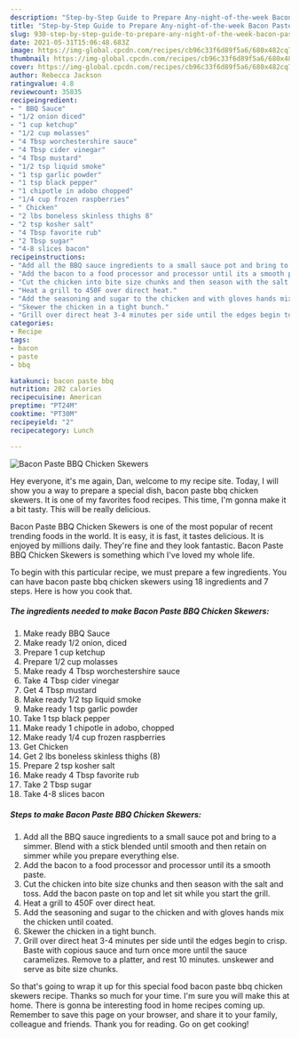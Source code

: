 ```yaml
---
description: "Step-by-Step Guide to Prepare Any-night-of-the-week Bacon Paste BBQ Chicken Skewers"
title: "Step-by-Step Guide to Prepare Any-night-of-the-week Bacon Paste BBQ Chicken Skewers"
slug: 930-step-by-step-guide-to-prepare-any-night-of-the-week-bacon-paste-bbq-chicken-skewers
date: 2021-05-31T15:06:48.683Z
image: https://img-global.cpcdn.com/recipes/cb96c33f6d89f5a6/680x482cq70/bacon-paste-bbq-chicken-skewers-recipe-main-photo.jpg
thumbnail: https://img-global.cpcdn.com/recipes/cb96c33f6d89f5a6/680x482cq70/bacon-paste-bbq-chicken-skewers-recipe-main-photo.jpg
cover: https://img-global.cpcdn.com/recipes/cb96c33f6d89f5a6/680x482cq70/bacon-paste-bbq-chicken-skewers-recipe-main-photo.jpg
author: Rebecca Jackson
ratingvalue: 4.8
reviewcount: 35835
recipeingredient:
- " BBQ Sauce"
- "1/2 onion diced"
- "1 cup ketchup"
- "1/2 cup molasses"
- "4 Tbsp worchestershire sauce"
- "4 Tbsp cider vinegar"
- "4 Tbsp mustard"
- "1/2 tsp liquid smoke"
- "1 tsp garlic powder"
- "1 tsp black pepper"
- "1 chipotle in adobo chopped"
- "1/4 cup frozen raspberries"
- " Chicken"
- "2 lbs boneless skinless thighs 8"
- "2 tsp kosher salt"
- "4 Tbsp favorite rub"
- "2 Tbsp sugar"
- "4-8 slices bacon"
recipeinstructions:
- "Add all the BBQ sauce ingredients to a small sauce pot and bring to a simmer. Blend with a stick blended until smooth and then retain on simmer while you prepare everything else."
- "Add the bacon to a food processor and processor until its a smooth paste."
- "Cut the chicken into bite size chunks and then season with the salt and toss. Add the bacon paste on top and let sit while you start the grill."
- "Heat a grill to 450F over direct heat."
- "Add the seasoning and sugar to the chicken and with gloves hands mix the chicken until coated."
- "Skewer the chicken in a tight bunch."
- "Grill over direct heat 3-4 minutes per side until the edges begin to crisp. Baste with copious sauce and turn once more until the sauce caramelizes. Remove to a platter, and rest 10 minutes. unskewer and serve as bite size chunks."
categories:
- Recipe
tags:
- bacon
- paste
- bbq

katakunci: bacon paste bbq 
nutrition: 202 calories
recipecuisine: American
preptime: "PT24M"
cooktime: "PT30M"
recipeyield: "2"
recipecategory: Lunch

---
```



![Bacon Paste BBQ Chicken Skewers](https://img-global.cpcdn.com/recipes/cb96c33f6d89f5a6/680x482cq70/bacon-paste-bbq-chicken-skewers-recipe-main-photo.jpg)

Hey everyone, it's me again, Dan, welcome to my recipe site. Today, I will show you a way to prepare a special dish, bacon paste bbq chicken skewers. It is one of my favorites food recipes. This time, I'm gonna make it a bit tasty. This will be really delicious.



Bacon Paste BBQ Chicken Skewers is one of the most popular of recent trending foods in the world. It is easy, it is fast, it tastes delicious. It is enjoyed by millions daily. They're fine and they look fantastic. Bacon Paste BBQ Chicken Skewers is something which I've loved my whole life.


To begin with this particular recipe, we must prepare a few ingredients. You can have bacon paste bbq chicken skewers using 18 ingredients and 7 steps. Here is how you cook that.

<!--inarticleads1-->

##### The ingredients needed to make Bacon Paste BBQ Chicken Skewers:

1. Make ready  BBQ Sauce
1. Make ready 1/2 onion, diced
1. Prepare 1 cup ketchup
1. Prepare 1/2 cup molasses
1. Make ready 4 Tbsp worchestershire sauce
1. Take 4 Tbsp cider vinegar
1. Get 4 Tbsp mustard
1. Make ready 1/2 tsp liquid smoke
1. Make ready 1 tsp garlic powder
1. Take 1 tsp black pepper
1. Make ready 1 chipotle in adobo, chopped
1. Make ready 1/4 cup frozen raspberries
1. Get  Chicken
1. Get 2 lbs boneless skinless thighs (8)
1. Prepare 2 tsp kosher salt
1. Make ready 4 Tbsp favorite rub
1. Take 2 Tbsp sugar
1. Take 4-8 slices bacon




<!--inarticleads2-->

##### Steps to make Bacon Paste BBQ Chicken Skewers:

1. Add all the BBQ sauce ingredients to a small sauce pot and bring to a simmer. Blend with a stick blended until smooth and then retain on simmer while you prepare everything else.
1. Add the bacon to a food processor and processor until its a smooth paste.
1. Cut the chicken into bite size chunks and then season with the salt and toss. Add the bacon paste on top and let sit while you start the grill.
1. Heat a grill to 450F over direct heat.
1. Add the seasoning and sugar to the chicken and with gloves hands mix the chicken until coated.
1. Skewer the chicken in a tight bunch.
1. Grill over direct heat 3-4 minutes per side until the edges begin to crisp. Baste with copious sauce and turn once more until the sauce caramelizes. Remove to a platter, and rest 10 minutes. unskewer and serve as bite size chunks.




So that's going to wrap it up for this special food bacon paste bbq chicken skewers recipe. Thanks so much for your time. I'm sure you will make this at home. There is gonna be interesting food in home recipes coming up. Remember to save this page on your browser, and share it to your family, colleague and friends. Thank you for reading. Go on get cooking!

